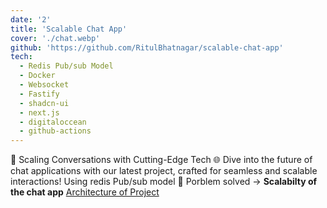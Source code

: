 ```yaml
---
date: '2'
title: 'Scalable Chat App'
cover: './chat.webp'
github: 'https://github.com/RitulBhatnagar/scalable-chat-app'
tech:
  - Redis Pub/sub Model
  - Docker
  - Websocket
  - Fastify
  - shadcn-ui
  - next.js
  - digitaloccean
  - github-actions
---
```


🚀 Scaling Conversations with Cutting-Edge Tech 🌐
Dive into the future of chat applications with our latest project, crafted for seamless and scalable interactions! Using redis Pub/sub model 🌟 Porblem solved -> <b>Scalabilty of the chat app</b> [Architecture of Project](https://drive.google.com/file/d/1BJ8NsjUEnz_wIbXAAhCxp3GayAqb42MO/view?usp=sharing)
